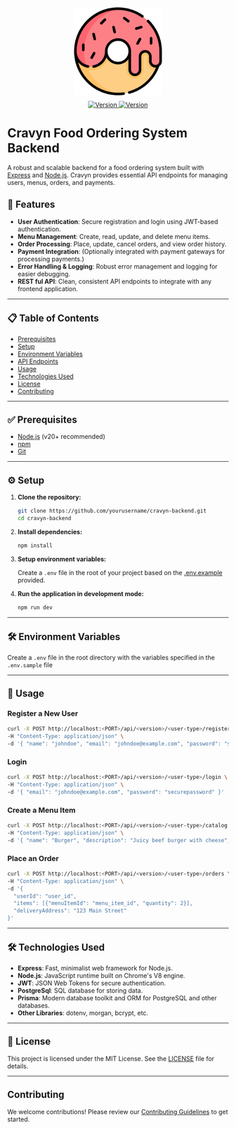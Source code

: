 <div align="center">
  <img src="media/logo.png" alt="Cravyn Food Ordering Logo" style="padding:10px" width="200">
  <br>
  <a href="https://github.com/rahulc0dy/cravyn-backend">
    <img src="https://img.shields.io/badge/2.0.0-teal?label=version" alt="Version">
  </a>
  <a href="https://github.com/rahulc0dy/cravyn-backend">
    <img src="https://github.com/rahulc0dy/cravyn-backend/actions/workflows/tests.yml/badge.svg" alt="Version">
  </a>
</div>

# Cravyn Food Ordering System Backend

A robust and scalable backend for a food ordering system built with [Express](https://expressjs.com/)
and [Node.js](https://nodejs.org/). Cravyn provides essential API endpoints for managing users, menus, orders, and
payments.

## 🚀 Features

- **User Authentication**: Secure registration and login using JWT-based authentication.
- **Menu Management**: Create, read, update, and delete menu items.
- **Order Processing**: Place, update, cancel orders, and view order history.
- **Payment Integration**: (Optionally integrated with payment gateways for processing payments.)
- **Error Handling & Logging**: Robust error management and logging for easier debugging.
- **REST ful API**: Clean, consistent API endpoints to integrate with any frontend application.

---

## 📋 Table of Contents

- [Prerequisites](#prerequisites)
- [Setup](#setup)
- [Environment Variables](#environment-variables)
- [API Endpoints](#api-endpoints)
- [Usage](#usage)
- [Technologies Used](#technologies-used)
- [License](#license)
- [Contributing](#contributing)

---

## ✅ Prerequisites

- [Node.js](https://nodejs.org/) (v20+ recommended)
- [npm](https://www.npmjs.com/)
- [Git](https://git-scm.com/)

---

## ⚙️ Setup

1. **Clone the repository:**
   ```bash
   git clone https://github.com/yourusername/cravyn-backend.git
   cd cravyn-backend
   ```

2. **Install dependencies:**
   ```bash
   npm install
   ```

3. **Setup environment variables:**

   Create a `.env` file in the root of your project based on the [.env.example](.env.example) provided.

4. **Run the application in development mode:**
   ```bash
   npm run dev
   ```

---

## 🛠️ Environment Variables

Create a `.env` file in the root directory with the variables specified in the `.env.sample` file

---

## 📌 Usage

### Register a New User

```bash
curl -X POST http://localhost:<PORT>/api/<version>/<user-type>/register \
-H "Content-Type: application/json" \
-d '{ "name": "johndoe", "email": "johndoe@example.com", "password": "securepassword" }'
```

### Login

```bash
curl -X POST http://localhost:<PORT>/api/<version>/<user-type>/login \
-H "Content-Type: application/json" \
-d '{ "email": "johndoe@example.com", "password": "securepassword" }'
```

### Create a Menu Item

```bash
curl -X POST http://localhost:<PORT>/api/<version>/<user-type>/catalog \
-H "Content-Type: application/json" \
-d '{ "name": "Burger", "description": "Juicy beef burger with cheese", "price": 9.99, "category": "Fast Food" }'
```

### Place an Order

```bash
curl -X POST http://localhost:<PORT>/api/<version>/<user-type>/orders \
-H "Content-Type: application/json" \
-d '{
  "userId": "user_id",
  "items": [{"menuItemId": "menu_item_id", "quantity": 2}],
  "deliveryAddress": "123 Main Street"
}'
```

---

## 🛠️ Technologies Used

- **Express**: Fast, minimalist web framework for Node.js.
- **Node.js**: JavaScript runtime built on Chrome's V8 engine.
- **JWT**: JSON Web Tokens for secure authentication.
- **PostgreSql**: SQL database for storing data.
- **Prisma**: Modern database toolkit and ORM for PostgreSQL and other databases.
- **Other Libraries**: dotenv, morgan, bcrypt, etc.

---

## 📜 License

This project is licensed under the MIT License. See the [LICENSE](LICENSE) file for details.

---

## Contributing

We welcome contributions! Please review our [Contributing Guidelines](CONTRIBUTING.md) to get started.

